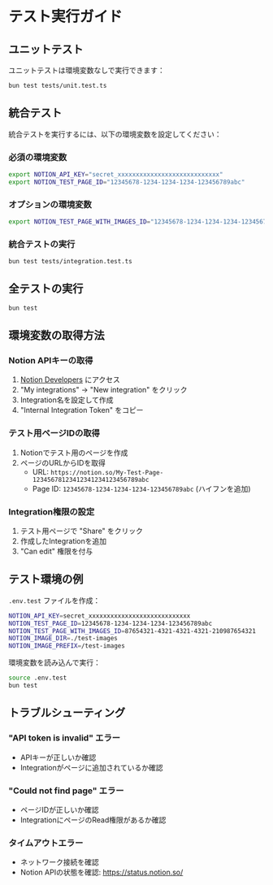 # テスト実行ガイド

## ユニットテスト

ユニットテストは環境変数なしで実行できます：

```bash
bun test tests/unit.test.ts
```

## 統合テスト

統合テストを実行するには、以下の環境変数を設定してください：

### 必須の環境変数

```bash
export NOTION_API_KEY="secret_xxxxxxxxxxxxxxxxxxxxxxxxxxxx"
export NOTION_TEST_PAGE_ID="12345678-1234-1234-1234-123456789abc"
```

### オプションの環境変数

```bash
export NOTION_TEST_PAGE_WITH_IMAGES_ID="12345678-1234-1234-1234-123456789abc"
```

### 統合テストの実行

```bash
bun test tests/integration.test.ts
```

## 全テストの実行

```bash
bun test
```

## 環境変数の取得方法

### Notion APIキーの取得

1. [Notion Developers](https://developers.notion.com/) にアクセス
2. "My integrations" → "New integration" をクリック
3. Integration名を設定して作成
4. "Internal Integration Token" をコピー

### テスト用ページIDの取得

1. Notionでテスト用のページを作成
2. ページのURLからIDを取得
   - URL: `https://notion.so/My-Test-Page-12345678123412341234123456789abc`
   - Page ID: `12345678-1234-1234-1234-123456789abc` (ハイフンを追加)

### Integration権限の設定

1. テスト用ページで "Share" をクリック
2. 作成したIntegrationを追加
3. "Can edit" 権限を付与

## テスト環境の例

`.env.test` ファイルを作成：

```bash
NOTION_API_KEY=secret_xxxxxxxxxxxxxxxxxxxxxxxxxxxx
NOTION_TEST_PAGE_ID=12345678-1234-1234-1234-123456789abc
NOTION_TEST_PAGE_WITH_IMAGES_ID=87654321-4321-4321-4321-210987654321
NOTION_IMAGE_DIR=./test-images
NOTION_IMAGE_PREFIX=/test-images
```

環境変数を読み込んで実行：

```bash
source .env.test
bun test
```

## トラブルシューティング

### "API token is invalid" エラー

- APIキーが正しいか確認
- Integrationがページに追加されているか確認

### "Could not find page" エラー

- ページIDが正しいか確認
- IntegrationにページのRead権限があるか確認

### タイムアウトエラー

- ネットワーク接続を確認
- Notion APIの状態を確認: https://status.notion.so/